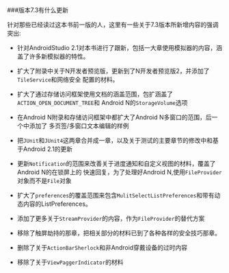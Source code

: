 ###版本7.3有什么更新

针对那些已经读过这本书前一版的人，这里有一些关于7.3版本所新增内容的强调突出:

* 针对AndroidStudio 2.1对本书进行了跟新，包括一大章使用模拟器的内容，涵盖了许多新模拟器的特性。

* 扩大了附录中关于N开发者预览版，更新到了N开发者预览版2，并添加了`TileService`和网络安全
  配置的材料。

* 扩大了通过存储访问框架使用文档的涵盖范围，包扩涵盖了`ACTION_OPEN_DOCUMENT_TREE`和
  Android N的`StorageVolume`选项

* 在Android N附录和存储访问框架中都扩大了Android N多窗口的范围，后一个中添加了
  多页签/多窗口文本编辑的样例

* 把`JUnit`和`JUnit4`这两章合并成一章，以及关于测试的主要章节的修改中和基于Android 2.1的更新

* 更新`Notification`的范围来改善关于进度通知和自定义视图的材料，覆盖了Android N的在锁屏上的
  快速回复，为了处理好Android N,使用`FileProvider`对象而不是`File`对象

* 扩大了`preferences`的覆盖范围来包含`MulitSelectListPreferences`和带有动态内容的ListPreferences。

* 添加了更多关于`StreamProvider`的内容，作为`FileProvider`的替代方案

* 移除了触屏劫持的那章，把相关部分的材料已到了各种各样的安全技巧那章。

* 删除了关于`ActionBarSherlock`和非Android穿戴设备的过时内容

* 移除了关于`ViewPaggerIndicator`的材料

